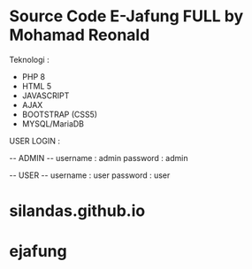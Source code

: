 # Source Code E-Jafung FULL by Mohamad Reonald

Teknologi :

- PHP 8
- HTML 5
- JAVASCRIPT
- AJAX
- BOOTSTRAP (CSS5)
- MYSQL/MariaDB

USER LOGIN :

-- ADMIN --
username : admin
password : admin

-- USER --
username : user
password : user

# silandas.github.io
# ejafung
